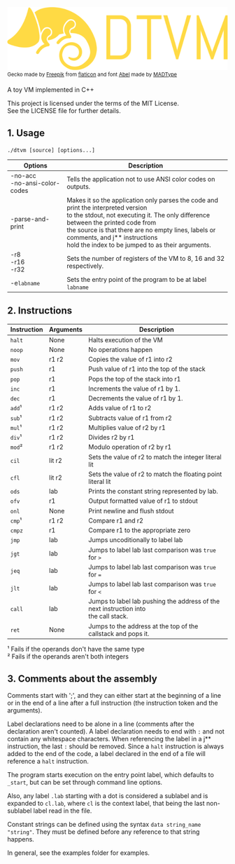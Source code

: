 ![DTVM](images/Logo.png) <br>
<sup> Gecko made by [Freepik](http://www.flaticon.com/authors/freepik) from [flaticon](www.flaticon.com) and font [Abel](https://fonts.google.com/specimen/Abel) made by [MADType](http://www.madtype.com/)</sup>

A toy VM implemented in C++

This project is licensed under the terms of the MIT License. <br>
See the LICENSE file for further details.

## 1. Usage

`./dtvm [source] [options...]`

| Options | Description |
|---------|-------------|
| -no-acc <br> -no-ansi-color-codes |  Tells the application not to use ANSI color codes on outputs. |
| -parse-and-print | Makes it so the application only parses the code and print the interpreted version <br> to the stdout, not executing it. The only difference between the printed code from <br> the source is that there are no empty lines, labels or comments, and j** instructions <br> hold the index to be jumped to as their arguments. |
| -r8 <br> -r16 <br> -r32 | Sets the number of registers of the VM to 8, 16 and 32 respectively. |
| -e`labname` | Sets the entry point of the program to be at label `labname` |

## 2. Instructions

| Instruction | Arguments | Description |
|-------------|-----------|-------------|
`halt` | None   | Halts execution of the VM
`noop` | None   | No operations happen
`mov`  | r1 r2  | Copies the value of r1 into r2
`push` | r1     | Push value of r1 into the top of the stack
`pop`  | r1     | Pops the top of the stack into r1
`inc`  | r1     | Increments the value of r1 by 1.
`dec`  | r1     | Decrements the value of r1 by 1.
`add`¹ | r1 r2  | Adds value of r1 to r2
`sub`¹ | r1 r2  | Subtracts value of r1 from r2
`mul`¹ | r1 r2  | Multiplies value of r2 by r1
`div`¹ | r1 r2  | Divides r2 by r1
`mod`² | r1 r2  | Modulo operation of r2 by r1
`cil`  | lit r2 | Sets the value of r2 to match the integer literal lit
`cfl`  | lit r2 | Sets the value of r2 to match the floating point literal lit
`ods`  | lab    | Prints the constant string represented by lab.
`ofv`  | r1     | Output formatted value of r1 to stdout
`onl`  | None   | Print newline and flush stdout
`cmp`¹ | r1 r2  | Compare r1 and r2
`cmpz` | r1     | Compare r1 to the appropriate zero
`jmp`  | lab    | Jumps uncoditionally to label lab
`jgt`  | lab    | Jumps to label lab last comparison was `true` for `>`
`jeq`  | lab    | Jumps to label lab last comparison was `true` for `=`
`jlt`  | lab    | Jumps to label lab last comparison was `true` for `<`
`call` | lab    | Jumps to label lab pushing the address of the next instruction into<br>the call stack.
`ret`  | None   | Jumps to the address at the top of the callstack and pops it.

¹ Fails if the operands don't have the same type <br>
² Fails if the operands aren't both integers

## 3. Comments about the assembly

Comments start with ';', and they can either start at the beginning
of a line or in the end of a line after a full instruction (the
instruction token and the arguments).

Label declarations need to be alone in a line (comments after the declaration aren't counted).
A label declaration needs to end with `:` and not contain any whitespace characters.
When referencing the label in a j** instruction, the last `:` should be removed.
Since a `halt` instruction is always added to the end of the code, a label declared in the end of
a file will reference a `halt` instruction.

The program starts execution on the entry point label, which defaults to `_start`, but can be set
through command line options.

Also, any label `.lab` starting with a dot is considered a sublabel and is expanded to `cl.lab`,
where `cl` is the context label, that being the last non-sublabel label read in the file.

Constant strings can be defined using the syntax `data string_name "string"`. They must be defined
before any reference to that string happens.

In general, see the examples folder for examples.
